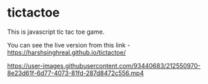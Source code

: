 # tictactoe
This is javascript tic tac toe game.

You can see the live version from this link - https://harshsinghreal.github.io/tictactoe/


https://user-images.githubusercontent.com/93440683/212550970-8e23d61f-6d77-4073-81fd-287d8472c556.mp4


